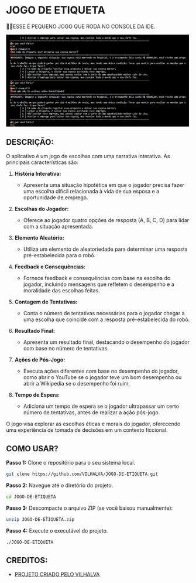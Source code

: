 # JOGO DE ETIQUETA
👨‍💻ESSE É PEQUENO JOGO QUE RODA NO CONSOLE DA IDE.

<img src="FOTO.png" align="center" width="500"> <br>

## DESCRIÇÃO:
O aplicativo é um jogo de escolhas com uma narrativa interativa. As principais características são:

1. **História Interativa:**
   - Apresenta uma situação hipotética em que o jogador precisa fazer uma escolha difícil relacionada à vida de sua esposa e a oportunidade de emprego.

2. **Escolhas do Jogador:**
   - Oferece ao jogador quatro opções de resposta (A, B, C, D) para lidar com a situação apresentada.

3. **Elemento Aleatório:**
   - Utiliza um elemento de aleatoriedade para determinar uma resposta pré-estabelecida para o robô.

4. **Feedback e Consequências:**
   - Fornece feedback e consequências com base na escolha do jogador, incluindo mensagens que refletem o desempenho e a moralidade das escolhas feitas.

5. **Contagem de Tentativas:**
   - Conta o número de tentativas necessárias para o jogador chegar a uma escolha que coincide com a resposta pré-estabelecida do robô.

6. **Resultado Final:**
   - Apresenta um resultado final, destacando o desempenho do jogador com base no número de tentativas.

7. **Ações de Pós-Jogo:**
   - Executa ações diferentes com base no desempenho do jogador, como abrir o YouTube se o jogador teve um bom desempenho ou abrir a Wikipedia se o desempenho foi ruim.

8. **Tempo de Espera:**
   - Adiciona um tempo de espera se o jogador ultrapassar um certo número de tentativas, antes de realizar a ação pós-jogo.

O jogo visa explorar as escolhas éticas e morais do jogador, oferecendo uma experiência de tomada de decisões em um contexto ficcional.

## COMO USAR?
**Passo 1:** Clone o repositório para o seu sistema local.

```bash
git clone https://github.com/VILHALVA/JOGO-DE-ETIQUETA.git
```

**Passo 2:** Navegue até o diretório do projeto.

```bash
cd JOGO-DE-ETIQUETA
```

**Passo 3:** Descompacte o arquivo ZIP (se você baixou manualmente):

```bash
unzip JOGO-DE-ETIQUETA.zip
```

**Passo 4:** Execute o executável do projeto.

```bash
./JOGO-DE-ETIQUETA
```

## CREDITOS:
- [PROJETO CRIADO PELO VILHALVA](https://github.com/VILHALVA)

